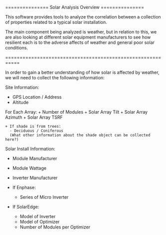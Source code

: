 ===============   Solar Analysis Overview   ===============

This software provides tools to analyze the correlation between
a collection of properties related to a typical solar installation.

The main component being analyzed is weather, but in relation to this,
we are also looking at different solar equipment manufacturers to see
how resilient each is to the adverse affects of weather and general
poor solar conditions.

===========================================================

In order to gain a better understanding of how solar is affected
by weather, we will need to collect the following information:

Site Information:
  + GPS Location / Address
  + Altitude

  For Each Array:
    + Number of Modules
    + Solar Array Tilt
    + Solar Array Azimuth
    + Solar Array TSRF

    + If shade is from trees:
      - Deciduous / Coniferous
      (What other information about the shade object can be collected here?)

Solar Install Information:
  + Module Manufacturer
  + Module Wattage

  + Inverter Manufacturer

  + If Enphase:
    - Series of Micro Inverter

  + If SolarEdge:
    - Model of Inverter
    - Model of Optimizer
    - Number of Modules per Optimizer
